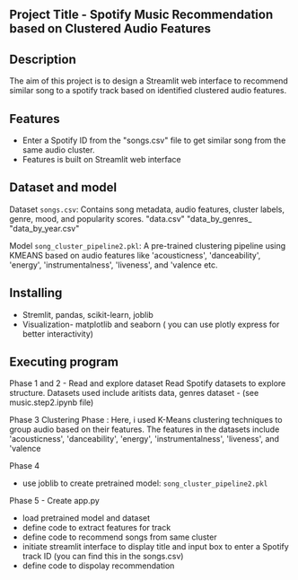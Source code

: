 ## Project Title - Spotify Music Recommendation based on Clustered Audio Features 

## Description 
The aim of this project is to design a Streamlit web interface to recommend similar song to a spotify track based on identified clustered audio features. 
## Features 
- Enter a Spotify ID from the "songs.csv" file to get similar song from the same audio cluster.
- Features is built on Streamlit web interface

## Dataset and model 
Dataset
`songs.csv`: Contains song metadata, audio features, cluster labels, genre, mood, and popularity scores.
"data.csv"
"data_by_genres_
"data_by_year.csv"

Model
`song_cluster_pipeline2.pkl`: A pre-trained clustering pipeline using KMEANS based on audio features like 'acousticness', 'danceability', 'energy', 'instrumentalness', 'liveness', and 'valence etc.

## Installing
- Stremlit, pandas, scikit-learn, joblib
- Visualization- matplotlib and seaborn ( you can use plotly express for better interactivity) 

## Executing program 
Phase 1 and 2 - Read and explore dataset
Read Spotify datasets to explore structure. Datasets used include aritists data, genres dataset - (see music.step2.ipynb file)

Phase 3
Clustering Phase : Here, i used K-Means clustering techniques to group audio based on their features. The features in the datasets include 'acousticness', 'danceability', 'energy', 'instrumentalness', 'liveness', and 'valence

Phase 4
- use joblib to create pretrained model: `song_cluster_pipeline2.pkl`

Phase 5 - Create app.py 
- load pretrained model and dataset
- define code to extract features for track
- define code to recommend songs from same cluster
- initiate streamlit interface to display title and input box to enter a Spotify track ID (you can find this in the songs.csv)
- define code to dispolay recommendation


